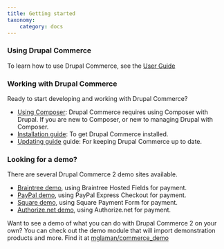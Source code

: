 ```yaml
---
title: Getting started
taxonomy:
    category: docs
---
```


### Using Drupal Commerce

To learn how to use Drupal Commerce, see the [User Guide](../03.user-guide)

### Working with Drupal Commerce

Ready to start developing and working with Drupal Commerce?

* [Using Composer](../02.developer-guide/02.install-update/01.using-composer): Drupal Commerce requires using Composer with Drupal. If you are new to Composer, or new to managing Drupal with Composer.
* [Installation guide](../02.developer-guide/02.install-update/02.installation): To get Drupal Commerce installed.
* [Updating guide](../02.developer-guide/02.install-update/03.updating) guide: For keeping Drupal Commerce up to date.

### Looking for a demo?

There are several Drupal Commerce 2 demo sites available.

* [Braintree demo](https://braintree.commercekickstart.com/), using Braintree Hosted Fields for payment.
* [PayPal demo](https://paypal.commercekickstart.com/), using PayPal Express Checkout for payment.
* [Square demo](https://square.commercekickstart.com/), using Square Payment Form for payment.
* [Authorize.net demo](https://authnet.commercekickstart.com/), using Authorize.net for payment.

Want to see a demo of what you can do with Drupal Commerce 2 on your own? You can check out the demo module that will import
demonstration products and more. Find it at [mglaman/commerce_demo]

[mglaman/commerce_demo]: https://github.com/mglaman/commerce_demo
